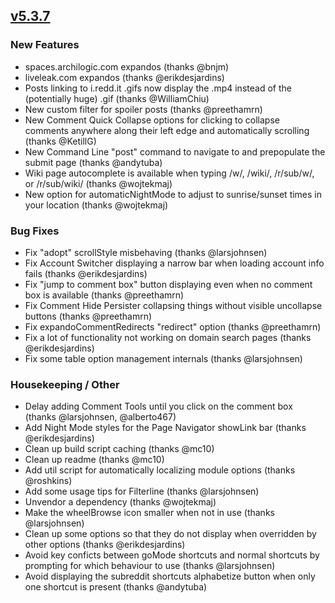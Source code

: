 ## [v5.3.7](https://github.com/honestbleeps/Reddit-Enhancement-Suite/releases/v5.3.7)

### New Features

- spaces.archilogic.com expandos (thanks @bnjm)
- liveleak.com expandos (thanks @erikdesjardins)
- Posts linking to i.redd.it .gifs now display the .mp4 instead of the (potentially huge) .gif (thanks @WilliamChiu)
- New custom filter for spoiler posts (thanks @preethamrn)
- New Comment Quick Collapse options for clicking to collapse comments anywhere along their left edge and automatically scrolling (thanks @KetillG)
- New Command Line "post" command to navigate to and prepopulate the submit page (thanks @andytuba)
- Wiki page autocomplete is available when typing /w/, /wiki/, /r/sub/w/, or /r/sub/wiki/ (thanks @wojtekmaj)
- New option for automaticNightMode to adjust to sunrise/sunset times in your location (thanks @wojtekmaj)

### Bug Fixes

- Fix "adopt" scrollStyle misbehaving (thanks @larsjohnsen)
- Fix Account Switcher displaying a narrow bar when loading account info fails (thanks @erikdesjardins)
- Fix "jump to comment box" button displaying even when no comment box is available (thanks @preethamrn)
- Fix Comment Hide Persister collapsing things without visible uncollapse buttons (thanks @preethamrn)
- Fix expandoCommentRedirects "redirect" option (thanks @preethamrn)
- Fix a lot of functionality not working on domain search pages (thanks @erikdesjardins)
- Fix some table option management internals (thanks @larsjohnsen)

### Housekeeping / Other

- Delay adding Comment Tools until you click on the comment box (thanks @larsjohnsen, @alberto467)
- Add Night Mode styles for the Page Navigator showLink bar (thanks @erikdesjardins)
- Clean up build script caching (thanks @mc10)
- Clean up readme (thanks @mc10)
- Add util script for automatically localizing module options (thanks @roshkins)
- Add some usage tips for Filterline (thanks @larsjohnsen)
- Unvendor a dependency (thanks @wojtekmaj)
- Make the wheelBrowse icon smaller when not in use (thanks @larsjohnsen)
- Clean up some options so that they do not display when overridden by other options (thanks @erikdesjardins)
- Avoid key conficts between goMode shortcuts and normal shortcuts by prompting for which behaviour to use (thanks @larsjohnsen)
- Avoid displaying the subreddit shortcuts alphabetize button when only one shortcut is present (thanks @andytuba)
